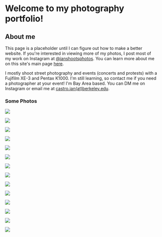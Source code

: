 # Welcome to my photography portfolio!

## About me
This page is a placeholder until I can figure out how to make a better website. If you're interested in viewing more of my photos, I post most of my work on Instagram at [@ianshootsphotos](https://instagram.com/ianshootsphotos). You can learn more about me on this site's main page [here](https://castroian.github.io/).

I mostly shoot street photography and events (concerts and protests) with a Fujifilm XE-3 and Pentax K1000. I'm still learning, so contact me if you need a photographer at your event! I'm Bay Area based. You can DM me on Instagram or email me at [castro.ian(at)berkeley.edu](mailto:castro.ian@berkeley.edu).

### Some Photos
![](./photos/c-soulglo.jpg)

![](./photos/c-mannequinpussy.jpg)

![](./photos/c-knumears.jpg)

![](./photos/c-gumbysjunk.jpg)

![](./photos/c-aaronspace.jpg)

![](./photos/c-swellfoop.jpg)

![](./photos/o-punks.jpg)

![](./photos/o-crash.jpg)

![](./photos/o-elders.jpg)

![](./photos/p-earthday.jpg)

![](./photos/p-uawsru.jpg)

![](./photos/p-ukraine1.jpg)

![](./photos/p-ukraine2.jpg)

![](./photos/p-womensday.jpg)
